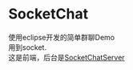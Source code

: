# SocketChat<br>
使用eclipse开发的简单群聊Demo<br>
用到socket.<br>
这是前端，后台是<a href="https://github.com/XTF1182741213/SocketChatServer">SocketChatServer</a>
